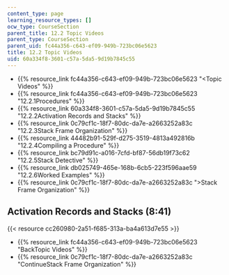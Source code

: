 ```yaml
---
content_type: page
learning_resource_types: []
ocw_type: CourseSection
parent_title: 12.2 Topic Videos
parent_type: CourseSection
parent_uid: fc44a356-c643-ef09-949b-723bc06e5623
title: 12.2 Topic Videos
uid: 60a334f8-3601-c57a-5da5-9d19b7845c55
---
```


*   {{% resource_link fc44a356-c643-ef09-949b-723bc06e5623 "\<Topic Videos" %}}
*   {{% resource_link fc44a356-c643-ef09-949b-723bc06e5623 "12.2.1Procedures" %}}
*   {{% resource_link 60a334f8-3601-c57a-5da5-9d19b7845c55 "12.2.2Activation Records and Stacks" %}}
*   {{% resource_link 0c79cf1c-18f7-80dc-da7e-a2663252a83c "12.2.3Stack Frame Organization" %}}
*   {{% resource_link 44482b91-529f-d275-3519-4813a492816b "12.2.4Compiling a Procedure" %}}
*   {{% resource_link bc79d91c-a016-7cfd-bf87-56db19f73c62 "12.2.5Stack Detective" %}}
*   {{% resource_link db025749-465e-168b-6cb5-223f596aae59 "12.2.6Worked Examples" %}}
*   {{% resource_link 0c79cf1c-18f7-80dc-da7e-a2663252a83c "\>Stack Frame Organization" %}}

Activation Records and Stacks (8:41)
------------------------------------

{{< resource cc260980-2a51-f685-313a-ba4a613d7e55 >}}

*   {{% resource_link fc44a356-c643-ef09-949b-723bc06e5623 "BackTopic Videos" %}}
*   {{% resource_link 0c79cf1c-18f7-80dc-da7e-a2663252a83c "ContinueStack Frame Organization" %}}